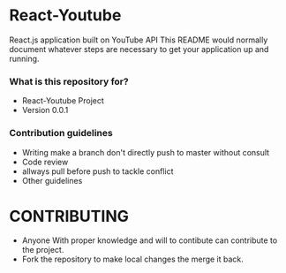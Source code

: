 # React-Youtube
React.js application built on YouTube API
This README would normally document whatever steps are necessary to get your application up and running.

### What is this repository for? ###

* React-Youtube Project
* Version 0.0.1

### Contribution guidelines ###

* Writing make a branch don't directly push to master without consult
* Code review
* allways pull before push to tackle conflict
* Other guidelines

# CONTRIBUTING #
* Anyone With proper knowledge and will to contibute can contribute to the project.
* Fork the repository to make local changes the merge it back.
